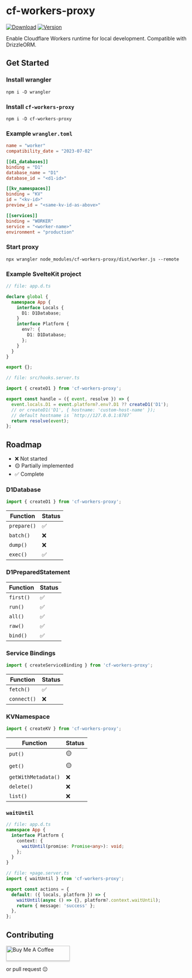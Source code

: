 # cf-workers-proxy

[![Download](https://img.shields.io/npm/dt/cf-workers-proxy)](https://www.npmjs.com/package/cf-workers-proxy)
[![Version](https://img.shields.io/npm/v/cf-workers-proxy)](https://github.com/chientrm/cf-workers-proxy)

Enable Cloudflare Workers runtime for local development. Compatible with DrizzleORM.

## Get Started

### Install wrangler

```
npm i -D wrangler
```

### Install `cf-workers-proxy`

```
npm i -D cf-workers-proxy
```

### Example `wrangler.toml`

```toml
name = "worker"
compatibility_date = "2023-07-02"

[[d1_databases]]
binding = "D1"
database_name = "D1"
database_id = "<d1-id>"

[[kv_namespaces]]
binding = "KV"
id = "<kv-id>"
preview_id = "<same-kv-id-as-above>"

[[services]]
binding = "WORKER"
service = "<worker-name>"
environment = "production"
```

### Start proxy

```
npx wrangler node_modules/cf-workers-proxy/dist/worker.js --remote
```

### Example SvelteKit project

```ts
// file: app.d.ts

declare global {
  namespace App {
    interface Locals {
      D1: D1Database;
    }
    interface Platform {
      env?: {
        D1: D1Database;
      };
    }
  }
}

export {};
```

```ts
// file: src/hooks.server.ts

import { createD1 } from 'cf-workers-proxy';

export const handle = ({ event, resolve }) => {
  event.locals.D1 = event.platform?.env?.D1 ?? createD1('D1');
  // or createD1('D1', { hostname: 'custom-host-name' });
  // default hostname is `http://127.0.0.1:8787`
  return resolve(event);
};
```

## Roadmap

- ❌ Not started
- 🟡 Partially implemented
- ✅ Complete

### D1Database

```ts
import { createD1 } from 'cf-workers-proxy';
```

| Function    | Status |
| ----------- | ------ |
| `prepare()` | ✅     |
| `batch()`   | ❌     |
| `dump()`    | ❌     |
| `exec()`    | ✅     |

### D1PreparedStatement

| Function  | Status |
| --------- | ------ |
| `first()` | ✅     |
| `run()`   | ✅     |
| `all()`   | ✅     |
| `raw()`   | ✅     |
| `bind()`  | ✅     |

### Service Bindings

```ts
import { createServiceBinding } from 'cf-workers-proxy';
```

| Function    | Status |
| ----------- | ------ |
| `fetch()`   | ✅     |
| `connect()` | ❌     |

### KVNamespace

```ts
import { createKV } from 'cf-workers-proxy';
```

| Function            | Status |
| ------------------- | ------ |
| `put()`             | 🟡     |
| `get()`             | 🟡     |
| `getWithMetadata()` | ❌     |
| `delete()`          | ❌     |
| `list()`            | ❌     |

### `waitUntil`

```ts
// file: app.d.ts
namespace App {
  interface Platform {
    context: {
      waitUntil(promise: Promise<any>): void;
    };
  }
}
```

```ts
// file: +page.server.ts
import { waitUntil } from 'cf-workers-proxy';

export const actions = {
  default: ({ locals, platform }) => {
    waitUntil(async () => {}, platform?.context.waitUntil);
    return { message: 'success' };
  },
};
```

## Contributing

<a href="https://www.buymeacoffee.com/chientrm" target="_blank"><img src="https://www.buymeacoffee.com/assets/img/custom_images/orange_img.png" alt="Buy Me A Coffee" style="height: 41px !important;width: 174px !important;box-shadow: 0px 3px 2px 0px rgba(190, 190, 190, 0.5) !important;-webkit-box-shadow: 0px 3px 2px 0px rgba(190, 190, 190, 0.5) !important;" ></a>

or pull request 😐

